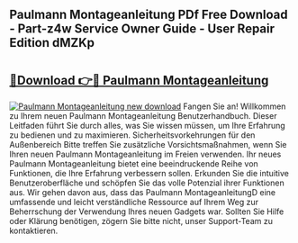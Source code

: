 ## Paulmann Montageanleitung PDf Free Download - Part-z4w Service Owner Guide - User Repair Edition dMZKp

# <h2><a href="http://df7n9w0.blite.top/?on=Paulmann+Montageanleitung">🔗Download 👉🔴 Paulmann Montageanleitung</a></h2>

[![Paulmann Montageanleitung new download](https://i.imgur.com/lujVjoI.png)](http://df7n9w0.blite.top/?on=Paulmann+Montageanleitung)
Fangen Sie an! Willkommen zu Ihrem neuen Paulmann Montageanleitung Benutzerhandbuch. Dieser Leitfaden führt Sie durch alles, was Sie wissen müssen, um Ihre Erfahrung zu bedienen und zu maximieren. Sicherheitsvorkehrungen für den Außenbereich Bitte treffen Sie zusätzliche Vorsichtsmaßnahmen, wenn Sie Ihren neuen Paulmann Montageanleitung im Freien verwenden. Ihr neues Paulmann Montageanleitung bietet eine beeindruckende Reihe von Funktionen, die Ihre Erfahrung verbessern sollen. Erkunden Sie die intuitive Benutzeroberfläche und schöpfen Sie das volle Potenzial ihrer Funktionen aus. Wir gehen davon aus, dass das Paulmann MontageanleitungD eine umfassende und leicht verständliche Ressource auf Ihrem Weg zur Beherrschung der Verwendung Ihres neuen Gadgets war. Sollten Sie Hilfe oder Klärung benötigen, zögern Sie bitte nicht, unser Support-Team zu kontaktieren.
